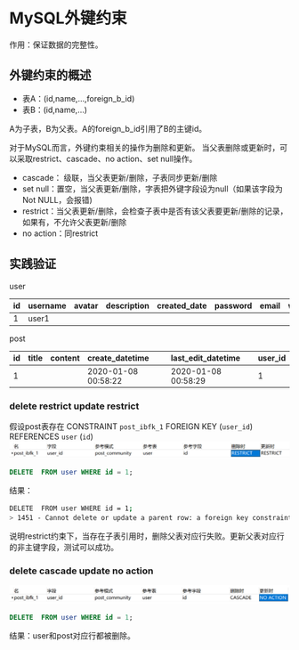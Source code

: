 # MySQL外键约束

作用：保证数据的完整性。

## 外键约束的概述
- 表A：(id,name,...,foreign_b_id)
- 表B：(id,name,...)

A为子表，B为父表。A的foreign_b_id引用了B的主键id。

对于MySQL而言，外键约束相关的操作为删除和更新。
当父表删除或更新时，可以采取restrict、cascade、no action、set null操作。

- cascade： 级联，当父表更新/删除，子表同步更新/删除
- set null：置空，当父表更新/删除，字表把外键字段设为null（如果该字段为Not NULL，会报错)
- restrict：当父表更新/删除，会检查子表中是否有该父表要更新/删除的记录，如果有，不允许父表更新/删除
- no action：同restrict

## 实践验证
user

|id|username|avatar|description|created_date|password|email|wechat_openid|phone_number|role|
|:---|:---|:---|:---|:---|:---|:---|:---|:---|:---|
|1|user1| | | | | | | |ADMIN|

post

|id|title|content|create_datetime|last_edit_datetime|user_id|
|:---|:---|:---|:---|:---|:---|
|1| | |2020-01-08 00:58:22|2020-01-08 00:58:29|1|

### delete restrict update restrict
假设post表存在 CONSTRAINT `post_ibfk_1` FOREIGN KEY (`user_id`) REFERENCES `user` (`id`)
![](assets/foreign-key-restrict.PNG)

```sql
DELETE  FROM user WHERE id = 1;
```
结果：
```bash
DELETE  FROM user WHERE id = 1;
> 1451 - Cannot delete or update a parent row: a foreign key constraint fails (`post_community`.`post`, CONSTRAINT `post_ibfk_1` FOREIGN KEY (`user_id`) REFERENCES `user` (`id`))
```
说明restrict约束下，当存在子表引用时，删除父表对应行失败。更新父表对应行的非主键字段，测试可以成功。

### delete cascade update no action
![](assets/foreign-key-delete-cascade-update-no-action.PNG)

```sql
DELETE  FROM user WHERE id = 1;
```
结果：user和post对应行都被删除。